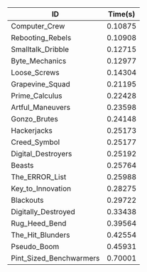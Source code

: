 |ID|Time(s)|
|-|-|
|Computer_Crew|0.10875|
|Rebooting_Rebels|0.10908|
|Smalltalk_Dribble|0.12715|
|Byte_Mechanics|0.12977|
|Loose_Screws|0.14304|
|Grapevine_Squad|0.21195|
|Prime_Calculus|0.22428|
|Artful_Maneuvers|0.23598|
|Gonzo_Brutes|0.24148|
|Hackerjacks|0.25173|
|Creed_Symbol|0.25177|
|Digital_Destroyers|0.25192|
|Beasts|0.25764|
|The_ERROR_List|0.25988|
|Key_to_Innovation|0.28275|
|Blackouts|0.29722|
|Digitally_Destroyed|0.33438|
|Rug_Heed_Bend|0.39564|
|The_Hit_Blunders|0.42554|
|Pseudo_Boom|0.45931|
|Pint_Sized_Benchwarmers|0.70001|
